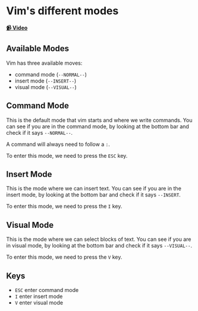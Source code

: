 # Vim's different modes

**[📹 Video](https://egghead.io/lessons/misc-vim-s-different-modes)**

## Available Modes

Vim has three available moves:

- command mode (`--NORMAL--`)
- insert mode (`--INSERT--`)
- visual mode (`--VISUAL--`)

## Command Mode

This is the default mode that vim starts and where we write commands. You can see if you are in the command mode, by looking at the bottom bar and check if it says `--NORMAL--`. 

A command will always need to follow a `:`. 

To enter this mode, we need to press the `ESC` key.

## Insert Mode

This is the mode where we can insert text. You can see if you are in the insert mode, by looking at the bottom bar and check if it says `--INSERT`.

To enter this mode, we need to press the `I` key.

## Visual Mode

This is the mode where we can select blocks of text. You can see if you are in visual mode, by looking at the bottom bar and check if it says `--VISUAL--`.

To enter this mode, we need to press the `V` key.

## Keys

- `ESC` enter command mode
- `I` enter insert mode
- `V` enter visual mode
